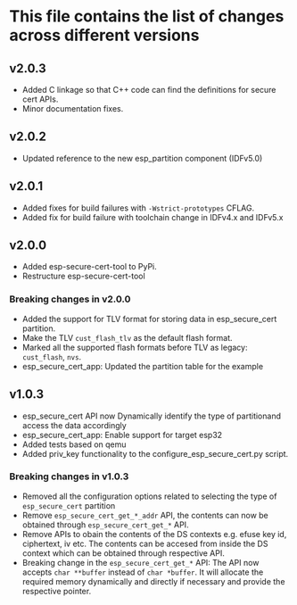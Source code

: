 # This file contains the list of changes across different versions

## v2.0.3
* Added C linkage so that C++ code can find the definitions for secure cert APIs.
* Minor documentation fixes.

## v2.0.2
* Updated reference to the new esp_partition component (IDFv5.0)

## v2.0.1
* Added fixes for build failures with `-Wstrict-prototypes` CFLAG.
* Added fix for build failure with toolchain change in IDFv4.x and IDFv5.x

## v2.0.0
* Added esp-secure-cert-tool to PyPi.
* Restructure esp-secure-cert-tool
### Breaking changes in v2.0.0
* Added the support for TLV format for storing data in esp_secure_cert partition.
* Make the TLV `cust_flash_tlv` as the default flash format.
* Marked all the supported flash formats before TLV as legacy: `cust_flash`, `nvs`.
* esp_secure_cert_app: Updated the partition table for the example

## v1.0.3
* esp_secure_cert API now Dynamically identify the type of partitionand access the data accordingly
* esp_secure_cert_app: Enable support for target esp32
* Added tests based on qemu
* Added priv_key functionality to the configure_esp_secure_cert.py script.
### Breaking changes in v1.0.3
* Removed all the configuration options related to selecting the type of `esp_secure_cert` partition
* Remove `esp_secure_cert_get_*_addr` API, the contents can now be obtained through `esp_secure_cert_get_*` API.
* Remove APIs to obain the contents of the DS contexts e.g. efuse key id, ciphertext, iv etc. The contents can be accesed from inside the DS context which can be obtained through respective API.
* Breaking change in the `esp_secure_cert_get_*` API:
The API now accepts `char **buffer` instead of `char *buffer`. It will allocate the required memory dynamically and directly if necessary and provide the respective pointer.
